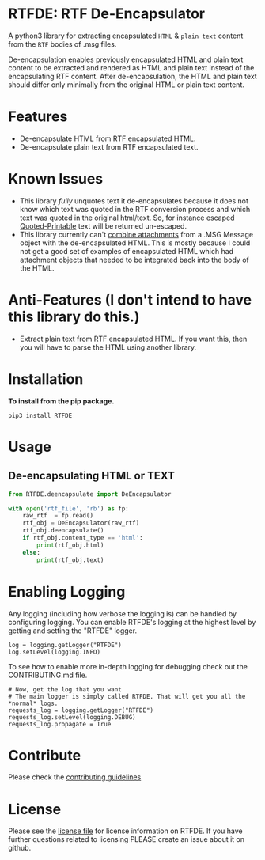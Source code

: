 # RTFDE: RTF De-Encapsulator

A python3 library for extracting encapsulated `HTML` & `plain text` content from the `RTF` bodies of .msg files.

De-encapsulation enables previously encapsulated HTML and plain text content to be extracted and rendered as HTML and plain text instead of the encapsulating RTF content. After de-encapsulation, the HTML and plain text should differ only minimally from the original HTML or plain text content.

# Features

- De-encapsulate HTML from RTF encapsulated HTML.
- De-encapsulate plain text from RTF encapsulated text.

# Known Issues

- This library *fully* unquotes text it de-encapsulates because it does not know which text was quoted in the RTF conversion process and which text was quoted in the original html/text. So, for instance escaped [Quoted-Printable](https://en.wikipedia.org/wiki/Quoted-printable) text will be returned un-escaped.
- This library currently can't [combine attachments](https://docs.microsoft.com/en-us/openspecs/exchange_server_protocols/ms-oxrtfex/b518f0bc-468c-4218-87a7-8f8859bf5773) from a .MSG Message object with the de-encapsulated HTML. This is mostly because I could not get a good set of examples of encapsulated HTML which had attachment objects that needed to be integrated back into the body of the HTML.

# Anti-Features (I don't intend to have this library do this.)

- Extract plain text from RTF encapsulated HTML. If you want this, then you will have to parse the HTML using another library.

# Installation

**To install from the pip package.**

```
pip3 install RTFDE

```

# Usage

## De-encapsulating HTML or TEXT

```python
from RTFDE.deencapsulate import DeEncapsulator

with open('rtf_file', 'rb') as fp:
    raw_rtf  = fp.read()
    rtf_obj = DeEncapsulator(raw_rtf)
    rtf_obj.deencapsulate()
    if rtf_obj.content_type == 'html':
        print(rtf_obj.html)
    else:
        print(rtf_obj.text)
```



# Enabling Logging

Any logging (including how verbose the logging is) can be handled by configuring logging. You can enable RTFDE's logging at the highest level by getting and setting the "RTFDE" logger.

```
log = logging.getLogger("RTFDE")
log.setLevel(logging.INFO)
```






To see how to enable more in-depth logging for debugging check out the CONTRIBUTING.md file.

```
# Now, get the log that you want
# The main logger is simply called RTFDE. That will get you all the *normal* logs.
requests_log = logging.getLogger("RTFDE")
requests_log.setLevel(logging.DEBUG)
requests_log.propagate = True
```


# Contribute

Please check the [contributing guidelines](./CONTRIBUTING.md)

# License

Please see the [license file](./LICENSE) for license information on RTFDE. If you have further questions related to licensing PLEASE create an issue about it on github.
